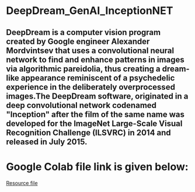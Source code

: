 # DeepDream_GenAI_InceptionNET
<h2>DeepDream is a computer vision program created by Google engineer Alexander Mordvintsev that uses a convolutional neural network to find and enhance patterns in images via algorithmic pareidolia, thus creating a dream-like appearance reminiscent of a psychedelic experience in the deliberately overprocessed images.The DeepDream software, originated in a deep convolutional network codenamed "Inception" after the film of the same name was developed for the ImageNet Large-Scale Visual Recognition Challenge (ILSVRC) in 2014 and released in July 2015.</h2>

<h1>Google Colab file link is given below:</h1>
<a href = 'https://colab.research.google.com/drive/1nIO9djTTD9MaKsZjpPl7nsaHBCkPqX8m?usp=sharing'>Resource file</a>
